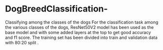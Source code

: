 # DogBreedClassification-
Classifying among the classes of the dogs
For the classification task among the various classes of the dogs, ResNet50V2 model has been used as the base model and with some added layers at the top to get good accuracy and f1 score. The training set has been divided into train and validation data with 80:20 split . 
